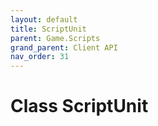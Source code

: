 ```yaml
---
layout: default
title: ScriptUnit
parent: Game.Scripts
grand_parent: Client API
nav_order: 31
---
```


<!-- 하단에 독스 내용 작성 -->

# Class ScriptUnit

